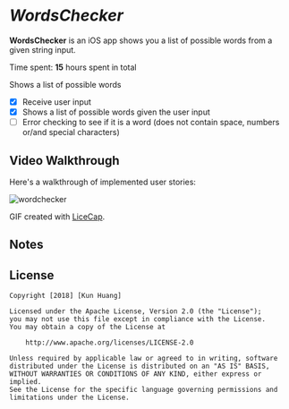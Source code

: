 # *WordsChecker*

**WordsChecker** is an iOS app shows you a list of possible words from a given string input.

Time spent: **15** hours spent in total

Shows a list of possible words

- [X] Receive user input
- [X] Shows a list of possible words given the user input
- [ ] Error checking to see if it is a word (does not contain space, numbers or/and special characters)

## Video Walkthrough

Here's a walkthrough of implemented user stories:

![wordchecker](https://user-images.githubusercontent.com/28847045/50462810-c5634c00-0955-11e9-9dc8-a1647ae03722.gif)

GIF created with [LiceCap](http://www.cockos.com/licecap/).

## Notes


## License

    Copyright [2018] [Kun Huang]

    Licensed under the Apache License, Version 2.0 (the "License");
    you may not use this file except in compliance with the License.
    You may obtain a copy of the License at

        http://www.apache.org/licenses/LICENSE-2.0

    Unless required by applicable law or agreed to in writing, software
    distributed under the License is distributed on an "AS IS" BASIS,
    WITHOUT WARRANTIES OR CONDITIONS OF ANY KIND, either express or implied.
    See the License for the specific language governing permissions and
    limitations under the License.

